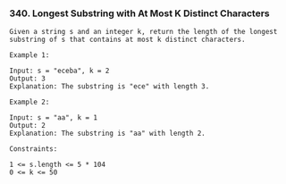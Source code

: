 ### 340. Longest Substring with At Most K Distinct Characters

```
Given a string s and an integer k, return the length of the longest substring of s that contains at most k distinct characters.

Example 1:

Input: s = "eceba", k = 2
Output: 3
Explanation: The substring is "ece" with length 3.

Example 2:

Input: s = "aa", k = 1
Output: 2
Explanation: The substring is "aa" with length 2.

Constraints:

1 <= s.length <= 5 * 104
0 <= k <= 50
```